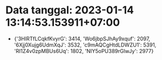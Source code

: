 # Data tanggal: 2023-01-14 13:14:53.153911+07:00

* {'3HlRTfLCqkfKvyrG': 3414, 'Wo6jbpSJhAy9xquf': 2097, '6Xjj0Xujg6UdmXqJ': 3532, 'c9mAQCgHtdLDWZU1': 5391, 'RI1Z4v0zpMBUs6Uq': 1802, 'NIY5oPU389rGlwJy': 2977}
